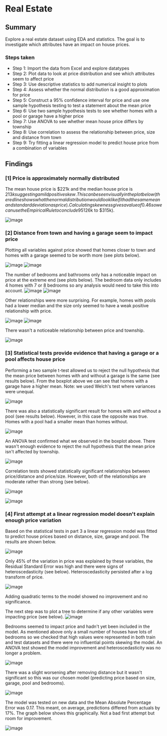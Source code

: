 # Real Estate

## Summary
Explore a real estate dataset using EDA and statistics. The goal is to investigate which attributes have an impact on house prices.

### Steps taken

- Step 1: Import the data from Excel and explore datatypes
- Step 2: Plot data to look at price distribution and see which attributes seem to affect price
- Step 3: Use descriptive statistics to add numerical insight to plots
- Step 4: Assess whether the normal distribution is a good approximation for price
- Step 5: Construct a 95% confidence interval for price and use one sample hypothesis testing to test a statement about the mean price
- Step 6: Use two sample hypothesis tests to see whether homes with a pool or garage have a higher price
- Step 7: Use ANOVA to see whether mean house price differs by township
- Step 8: Use correlation to assess the relationship between price, size and distance from town
- Step 9: Try fitting a linear regression model to predict house price from a combination of variables

## Findings

### [1] Price is approximately normally distributed
The mean house price is $221k and the median house price is $213k suggesting a mild positive skew. This can be seen visually in the plot below (the red line shows what the normal distribution would look like if it had the same mean and standard deviation as price). Calculating skewness gives a value of 0.46 so we can use the Empirical Rule to conclude 95% of prices will lie within two standard deviations of the mean ($126k to $315k).

![image](https://github.com/user-attachments/assets/8ebfea9e-3579-4f74-812f-b49b692a2607)

### [2] Distance from town and having a garage seem to impact price
Plotting all variables against price showed that homes closer to town and homes with a garage seemed to be worth more (see plots below). 

![image](https://github.com/user-attachments/assets/d1b17c77-ebb0-49fc-b68e-7ef9d56e372d)
![image](https://github.com/user-attachments/assets/c49c67d1-f36a-40e5-94f0-bb0069a73661)

The number of bedrooms and bathrooms only has a noticeable impact on price at the extreme end (see plots below). The bedroom data only includes 4 homes with 7 or 8 bedrooms so any analysis would need to take this into account.
![image](https://github.com/user-attachments/assets/93f80b06-bacb-453a-b742-5b707d5d4ac1)
![image](https://github.com/user-attachments/assets/4b376baf-9fc0-460d-8c28-dd94414bfc63)

Other relationships were more surprising. For example, homes with pools had a lower median and the size only seemed to have a weak positive relationship with price.

![image](https://github.com/user-attachments/assets/dc1b4205-732b-4139-a53b-fd1633a2b2ed)
![image](https://github.com/user-attachments/assets/86ccf4f1-2710-428e-a76f-f40ffe4195d4)

There wasn't a noticeable relationship between price and township. 

![image](https://github.com/user-attachments/assets/90a11ade-5883-4c2e-9621-daba2e214789)


### [3] Statistical tests provide evidence that having a garage or a pool affects house price
Performing a two sample t-test allowed us to reject the null hypothesis that the mean price between homes with and without a garage is the same (see results below). From the boxplot above we can see that homes with a garage have a higher mean. Note: we used Welch's test where variances were unequal. 

![image](https://github.com/user-attachments/assets/69d7fcd5-14af-4d88-a50e-709d5d63ddd6)

There was also a statistically significant result for homes with and without a pool (see results below). However, in this case the opposite was true. Homes with a pool had a smaller mean than homes without. 

![image](https://github.com/user-attachments/assets/04cb8275-d893-4ffd-87b5-270a2c0b177b)

An ANOVA test confirmed what we observed in the boxplot above. There wasn't enough evidence to reject the null hypothesis that the mean price isn't affected by township. 

![image](https://github.com/user-attachments/assets/284e3b4c-5886-4205-811f-000125a4053b)

Correlation tests showed statistically significant relationships between price/distance and price/size. However, both of the relationships are moderate rather than strong (see below).

![image](https://github.com/user-attachments/assets/2bf76d25-1689-4290-963b-766452affb3d)

![image](https://github.com/user-attachments/assets/4135a6b0-ff63-40f1-932e-8ef8af9a101c)


### [4] First attempt at a linear regression model doesn't explain enough price variation
Based on the statistical tests in part 3 a linear regression model was fitted to predict house prices based on distance, size, garage and pool. The results are shown below.

![image](https://github.com/user-attachments/assets/9adceda5-1090-43ba-9600-8c54e2596045)

Only 45% of the variation in price was explained by these variables, the Residual Standard Error was high and there were signs of heteroscedasticity (see below). Heteroscedasticity persisted after a log transform of price.

![image](https://github.com/user-attachments/assets/a1a330a6-bb3b-4afb-9c0b-89418fa64eef)

Adding quadratic terms to the model showed no improvement and no significance. 

The next step was to plot a tree to determine if any other variables were impacting price (see below).
![image](https://github.com/user-attachments/assets/4e2d680d-a5cc-45f7-8410-175b6ab92c91)

Bedrooms seemed to impact price and hadn't yet been included in the model. As mentioned above only a small number of houses have lots of bedrooms so we checked that high values were represented in both train and test datasets and there were no influential points skewing the model. An ANOVA test showed the model improvement and heteroscedasticity was no longer a problem. 

![image](https://github.com/user-attachments/assets/282342a5-d558-4fa0-ab07-27ca18614185)

There was a slight worsening after removing distance but it wasn't significant so this was our chosen model (predicting price based on size, garage, pool and bedrooms). 

![image](https://github.com/user-attachments/assets/2e8c273e-0d83-4d16-b2bf-528e3c2c3da3)

The model was tested on new data and the Mean Absolute Percentage Error was 0.17. This meant, on average, predictions differed from actuals by 17%. The graph below shows this graphically. Not a bad first attempt but room for improvement.

![image](https://github.com/user-attachments/assets/f8eb03eb-8dc5-454c-8f7b-f28afb4e6abe)


